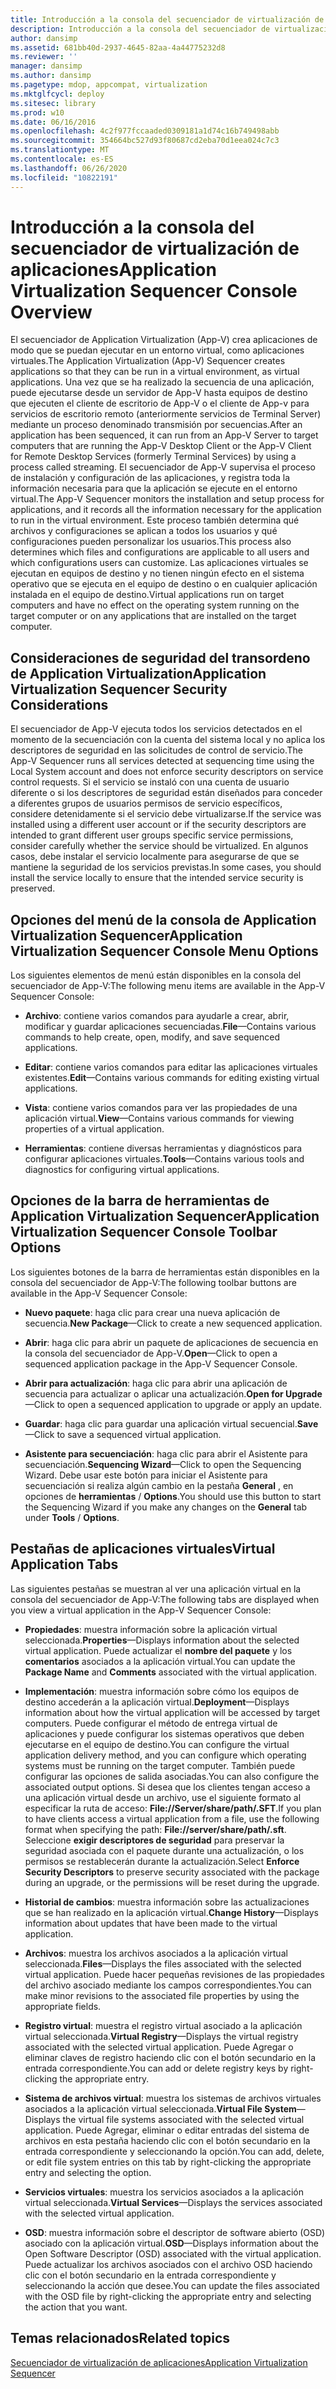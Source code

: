 ```yaml
---
title: Introducción a la consola del secuenciador de virtualización de aplicaciones
description: Introducción a la consola del secuenciador de virtualización de aplicaciones
author: dansimp
ms.assetid: 681bb40d-2937-4645-82aa-4a44775232d8
ms.reviewer: ''
manager: dansimp
ms.author: dansimp
ms.pagetype: mdop, appcompat, virtualization
ms.mktglfcycl: deploy
ms.sitesec: library
ms.prod: w10
ms.date: 06/16/2016
ms.openlocfilehash: 4c2f977fccaaded0309181a1d74c16b749498abb
ms.sourcegitcommit: 354664bc527d93f80687cd2eba70d1eea024c7c3
ms.translationtype: MT
ms.contentlocale: es-ES
ms.lasthandoff: 06/26/2020
ms.locfileid: "10822191"
---
```

# <span data-ttu-id="ebc19-103">Introducción a la consola del secuenciador de virtualización de aplicaciones</span><span class="sxs-lookup"><span data-stu-id="ebc19-103">Application Virtualization Sequencer Console Overview</span></span>


<span data-ttu-id="ebc19-104">El secuenciador de Application Virtualization (App-V) crea aplicaciones de modo que se puedan ejecutar en un entorno virtual, como aplicaciones virtuales.</span><span class="sxs-lookup"><span data-stu-id="ebc19-104">The Application Virtualization (App-V) Sequencer creates applications so that they can be run in a virtual environment, as virtual applications.</span></span> <span data-ttu-id="ebc19-105">Una vez que se ha realizado la secuencia de una aplicación, puede ejecutarse desde un servidor de App-V hasta equipos de destino que ejecuten el cliente de escritorio de App-V o el cliente de App-v para servicios de escritorio remoto (anteriormente servicios de Terminal Server) mediante un proceso denominado transmisión por secuencias.</span><span class="sxs-lookup"><span data-stu-id="ebc19-105">After an application has been sequenced, it can run from an App-V Server to target computers that are running the App-V Desktop Client or the App-V Client for Remote Desktop Services (formerly Terminal Services) by using a process called streaming.</span></span> <span data-ttu-id="ebc19-106">El secuenciador de App-V supervisa el proceso de instalación y configuración de las aplicaciones, y registra toda la información necesaria para que la aplicación se ejecute en el entorno virtual.</span><span class="sxs-lookup"><span data-stu-id="ebc19-106">The App-V Sequencer monitors the installation and setup process for applications, and it records all the information necessary for the application to run in the virtual environment.</span></span> <span data-ttu-id="ebc19-107">Este proceso también determina qué archivos y configuraciones se aplican a todos los usuarios y qué configuraciones pueden personalizar los usuarios.</span><span class="sxs-lookup"><span data-stu-id="ebc19-107">This process also determines which files and configurations are applicable to all users and which configurations users can customize.</span></span> <span data-ttu-id="ebc19-108">Las aplicaciones virtuales se ejecutan en equipos de destino y no tienen ningún efecto en el sistema operativo que se ejecuta en el equipo de destino o en cualquier aplicación instalada en el equipo de destino.</span><span class="sxs-lookup"><span data-stu-id="ebc19-108">Virtual applications run on target computers and have no effect on the operating system running on the target computer or on any applications that are installed on the target computer.</span></span>

## <span data-ttu-id="ebc19-109">Consideraciones de seguridad del transordeno de Application Virtualization</span><span class="sxs-lookup"><span data-stu-id="ebc19-109">Application Virtualization Sequencer Security Considerations</span></span>


<span data-ttu-id="ebc19-110">El secuenciador de App-V ejecuta todos los servicios detectados en el momento de la secuenciación con la cuenta del sistema local y no aplica los descriptores de seguridad en las solicitudes de control de servicio.</span><span class="sxs-lookup"><span data-stu-id="ebc19-110">The App-V Sequencer runs all services detected at sequencing time using the Local System account and does not enforce security descriptors on service control requests.</span></span> <span data-ttu-id="ebc19-111">Si el servicio se instaló con una cuenta de usuario diferente o si los descriptores de seguridad están diseñados para conceder a diferentes grupos de usuarios permisos de servicio específicos, considere detenidamente si el servicio debe virtualizarse.</span><span class="sxs-lookup"><span data-stu-id="ebc19-111">If the service was installed using a different user account or if the security descriptors are intended to grant different user groups specific service permissions, consider carefully whether the service should be virtualized.</span></span> <span data-ttu-id="ebc19-112">En algunos casos, debe instalar el servicio localmente para asegurarse de que se mantiene la seguridad de los servicios previstas.</span><span class="sxs-lookup"><span data-stu-id="ebc19-112">In some cases, you should install the service locally to ensure that the intended service security is preserved.</span></span>

## <span data-ttu-id="ebc19-113">Opciones del menú de la consola de Application Virtualization Sequencer</span><span class="sxs-lookup"><span data-stu-id="ebc19-113">Application Virtualization Sequencer Console Menu Options</span></span>


<span data-ttu-id="ebc19-114">Los siguientes elementos de menú están disponibles en la consola del secuenciador de App-V:</span><span class="sxs-lookup"><span data-stu-id="ebc19-114">The following menu items are available in the App-V Sequencer Console:</span></span>

-   <span data-ttu-id="ebc19-115">**Archivo**: contiene varios comandos para ayudarle a crear, abrir, modificar y guardar aplicaciones secuenciadas.</span><span class="sxs-lookup"><span data-stu-id="ebc19-115">**File**—Contains various commands to help create, open, modify, and save sequenced applications.</span></span>

-   <span data-ttu-id="ebc19-116">**Editar**: contiene varios comandos para editar las aplicaciones virtuales existentes.</span><span class="sxs-lookup"><span data-stu-id="ebc19-116">**Edit**—Contains various commands for editing existing virtual applications.</span></span>

-   <span data-ttu-id="ebc19-117">**Vista**: contiene varios comandos para ver las propiedades de una aplicación virtual.</span><span class="sxs-lookup"><span data-stu-id="ebc19-117">**View**—Contains various commands for viewing properties of a virtual application.</span></span>

-   <span data-ttu-id="ebc19-118">**Herramientas**: contiene diversas herramientas y diagnósticos para configurar aplicaciones virtuales.</span><span class="sxs-lookup"><span data-stu-id="ebc19-118">**Tools**—Contains various tools and diagnostics for configuring virtual applications.</span></span>

## <span data-ttu-id="ebc19-119">Opciones de la barra de herramientas de Application Virtualization Sequencer</span><span class="sxs-lookup"><span data-stu-id="ebc19-119">Application Virtualization Sequencer Console Toolbar Options</span></span>


<span data-ttu-id="ebc19-120">Los siguientes botones de la barra de herramientas están disponibles en la consola del secuenciador de App-V:</span><span class="sxs-lookup"><span data-stu-id="ebc19-120">The following toolbar buttons are available in the App-V Sequencer Console:</span></span>

-   <span data-ttu-id="ebc19-121">**Nuevo paquete**: haga clic para crear una nueva aplicación de secuencia.</span><span class="sxs-lookup"><span data-stu-id="ebc19-121">**New Package**—Click to create a new sequenced application.</span></span>

-   <span data-ttu-id="ebc19-122">**Abrir**: haga clic para abrir un paquete de aplicaciones de secuencia en la consola del secuenciador de App-V.</span><span class="sxs-lookup"><span data-stu-id="ebc19-122">**Open**—Click to open a sequenced application package in the App-V Sequencer Console.</span></span>

-   <span data-ttu-id="ebc19-123">**Abrir para actualización**: haga clic para abrir una aplicación de secuencia para actualizar o aplicar una actualización.</span><span class="sxs-lookup"><span data-stu-id="ebc19-123">**Open for Upgrade**—Click to open a sequenced application to upgrade or apply an update.</span></span>

-   <span data-ttu-id="ebc19-124">**Guardar**: haga clic para guardar una aplicación virtual secuencial.</span><span class="sxs-lookup"><span data-stu-id="ebc19-124">**Save**—Click to save a sequenced virtual application.</span></span>

-   <span data-ttu-id="ebc19-125">**Asistente para secuenciación**: haga clic para abrir el Asistente para secuenciación.</span><span class="sxs-lookup"><span data-stu-id="ebc19-125">**Sequencing Wizard**—Click to open the Sequencing Wizard.</span></span> <span data-ttu-id="ebc19-126">Debe usar este botón para iniciar el Asistente para secuenciación si realiza algún cambio en la pestaña **General** , en opciones de **herramientas**  /  **Options**.</span><span class="sxs-lookup"><span data-stu-id="ebc19-126">You should use this button to start the Sequencing Wizard if you make any changes on the **General** tab under **Tools** / **Options**.</span></span>

## <span data-ttu-id="ebc19-127">Pestañas de aplicaciones virtuales</span><span class="sxs-lookup"><span data-stu-id="ebc19-127">Virtual Application Tabs</span></span>


<span data-ttu-id="ebc19-128">Las siguientes pestañas se muestran al ver una aplicación virtual en la consola del secuenciador de App-V:</span><span class="sxs-lookup"><span data-stu-id="ebc19-128">The following tabs are displayed when you view a virtual application in the App-V Sequencer Console:</span></span>

-   <span data-ttu-id="ebc19-129">**Propiedades**: muestra información sobre la aplicación virtual seleccionada.</span><span class="sxs-lookup"><span data-stu-id="ebc19-129">**Properties**—Displays information about the selected virtual application.</span></span> <span data-ttu-id="ebc19-130">Puede actualizar el **nombre del paquete** y los **comentarios** asociados a la aplicación virtual.</span><span class="sxs-lookup"><span data-stu-id="ebc19-130">You can update the **Package Name** and **Comments** associated with the virtual application.</span></span>

-   <span data-ttu-id="ebc19-131">**Implementación**: muestra información sobre cómo los equipos de destino accederán a la aplicación virtual.</span><span class="sxs-lookup"><span data-stu-id="ebc19-131">**Deployment**—Displays information about how the virtual application will be accessed by target computers.</span></span> <span data-ttu-id="ebc19-132">Puede configurar el método de entrega virtual de aplicaciones y puede configurar los sistemas operativos que deben ejecutarse en el equipo de destino.</span><span class="sxs-lookup"><span data-stu-id="ebc19-132">You can configure the virtual application delivery method, and you can configure which operating systems must be running on the target computer.</span></span> <span data-ttu-id="ebc19-133">También puede configurar las opciones de salida asociadas.</span><span class="sxs-lookup"><span data-stu-id="ebc19-133">You can also configure the associated output options.</span></span> <span data-ttu-id="ebc19-134">Si desea que los clientes tengan acceso a una aplicación virtual desde un archivo, use el siguiente formato al especificar la ruta de acceso: **File://Server/share/path/.SFT**.</span><span class="sxs-lookup"><span data-stu-id="ebc19-134">If you plan to have clients access a virtual application from a file, use the following format when specifying the path: **File://server/share/path/.sft**.</span></span> <span data-ttu-id="ebc19-135">Seleccione **exigir descriptores de seguridad** para preservar la seguridad asociada con el paquete durante una actualización, o los permisos se restablecerán durante la actualización.</span><span class="sxs-lookup"><span data-stu-id="ebc19-135">Select **Enforce Security Descriptors** to preserve security associated with the package during an upgrade, or the permissions will be reset during the upgrade.</span></span>

-   <span data-ttu-id="ebc19-136">**Historial de cambios**: muestra información sobre las actualizaciones que se han realizado en la aplicación virtual.</span><span class="sxs-lookup"><span data-stu-id="ebc19-136">**Change History**—Displays information about updates that have been made to the virtual application.</span></span>

-   <span data-ttu-id="ebc19-137">**Archivos**: muestra los archivos asociados a la aplicación virtual seleccionada.</span><span class="sxs-lookup"><span data-stu-id="ebc19-137">**Files**—Displays the files associated with the selected virtual application.</span></span> <span data-ttu-id="ebc19-138">Puede hacer pequeñas revisiones de las propiedades del archivo asociado mediante los campos correspondientes.</span><span class="sxs-lookup"><span data-stu-id="ebc19-138">You can make minor revisions to the associated file properties by using the appropriate fields.</span></span>

-   <span data-ttu-id="ebc19-139">**Registro virtual**: muestra el registro virtual asociado a la aplicación virtual seleccionada.</span><span class="sxs-lookup"><span data-stu-id="ebc19-139">**Virtual Registry**—Displays the virtual registry associated with the selected virtual application.</span></span> <span data-ttu-id="ebc19-140">Puede Agregar o eliminar claves de registro haciendo clic con el botón secundario en la entrada correspondiente.</span><span class="sxs-lookup"><span data-stu-id="ebc19-140">You can add or delete registry keys by right-clicking the appropriate entry.</span></span>

-   <span data-ttu-id="ebc19-141">**Sistema de archivos virtual**: muestra los sistemas de archivos virtuales asociados a la aplicación virtual seleccionada.</span><span class="sxs-lookup"><span data-stu-id="ebc19-141">**Virtual File System**—Displays the virtual file systems associated with the selected virtual application.</span></span> <span data-ttu-id="ebc19-142">Puede Agregar, eliminar o editar entradas del sistema de archivos en esta pestaña haciendo clic con el botón secundario en la entrada correspondiente y seleccionando la opción.</span><span class="sxs-lookup"><span data-stu-id="ebc19-142">You can add, delete, or edit file system entries on this tab by right-clicking the appropriate entry and selecting the option.</span></span>

-   <span data-ttu-id="ebc19-143">**Servicios virtuales**: muestra los servicios asociados a la aplicación virtual seleccionada.</span><span class="sxs-lookup"><span data-stu-id="ebc19-143">**Virtual Services**—Displays the services associated with the selected virtual application.</span></span>

-   <span data-ttu-id="ebc19-144">**OSD**: muestra información sobre el descriptor de software abierto (OSD) asociado con la aplicación virtual.</span><span class="sxs-lookup"><span data-stu-id="ebc19-144">**OSD**—Displays information about the Open Software Descriptor (OSD) associated with the virtual application.</span></span> <span data-ttu-id="ebc19-145">Puede actualizar los archivos asociados con el archivo OSD haciendo clic con el botón secundario en la entrada correspondiente y seleccionando la acción que desee.</span><span class="sxs-lookup"><span data-stu-id="ebc19-145">You can update the files associated with the OSD file by right-clicking the appropriate entry and selecting the action that you want.</span></span>

## <span data-ttu-id="ebc19-146">Temas relacionados</span><span class="sxs-lookup"><span data-stu-id="ebc19-146">Related topics</span></span>


[<span data-ttu-id="ebc19-147">Secuenciador de virtualización de aplicaciones</span><span class="sxs-lookup"><span data-stu-id="ebc19-147">Application Virtualization Sequencer</span></span>](application-virtualization-sequencer.md)

 

 






